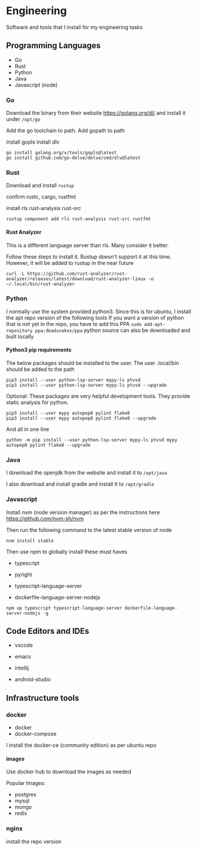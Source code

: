 # Engineering

Software and tools that I install for my engineering tasks

## Programming Languages

* Go
* Rust
* Python
* Java
* Javascript (node)

### Go

Download the binary from their website
https://golang.org/dl/
and install it under `/opt/go`

Add the go toolchain to path.
Add gopath to path

install gopls
install dlv

```
go install golang.org/x/tools/gopls@latest
go install github.com/go-delve/delve/cmd/dlv@latest
```

### Rust 

Download and install `rustup`

confirm rustc, cargo, rustfmt

install rls rust-analysis rust-src

```
rustup component add rls rust-analysis rust-src rustfmt
```


#### Rust Analyzer 

This is a different language server than rls. Many consider it better.

Follow these steps to install it. Rustup doesn't support it at this time.
However, it will be added to rustup in the near future

```
curl -L https://github.com/rust-analyzer/rust-analyzer/releases/latest/download/rust-analyzer-linux -o ~/.local/bin/rust-analyzer
```

### Python

I normally use the system provided python3.
Since this is for ubuntu, I install the apt repo version of the following tools
If you want a version of python that is not yet in the repo, you have to add this PPA
`sudo add-apt-repository ppa:deadsnakes/ppa`
python source can also be downloaded and built locally

#### Python3 pip requirements

The below packages should be installed to the user.
The user .local/bin should be added to the path

```
pip3 install --user python-lsp-server mypy-ls ptvsd
pip3 install --user python-lsp-server mypy-ls ptvsd --upgrade
```

Optional: These packages are very helpful development tools. They provide static analysis for python.

```
pip3 install --user mypy autopep8 pylint flake8
pip3 install --user mypy autopep8 pylint flake8 --upgrade
```

And all in one line

```
python -m pip install --user python-lsp-server mypy-ls ptvsd mypy autopep8 pylint flake8 --upgrade
```

### Java

I download the openjdk from the website and install it to `/opt/java`

I also download and install gradle and install it to `/opt/gradle`

### Javascript

Install nvm (node version manager) as per the instructions here
https://github.com/nvm-sh/nvm

Then run the following command to the latest stable version of node
```
nvm install stable
```

Then use npm to globally install these must haves

* typescript

* pyright
* typescript-language-server
* dockerfile-language-server-nodejs

```
npm up typescript typescript-language-server dockerfile-language-server-nodejs -g
```


## Code Editors and IDEs

* vscode
* emacs

* intellij
* android-studio

## Infrastructure tools

### docker

* docker
* docker-compose

I install the docker-ce (community edition) as per ubuntu repo

#### images
Use docker hub to download the images as needed

Popular Images:

* postgres
* mysql
* mongo
* redis

### nginx

install the repo version

